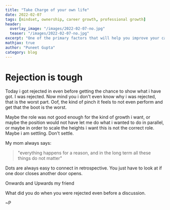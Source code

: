 ```yaml
---
title: "Take Charge of your own life"
date: 2022-02-07
tags: [mindset, ownership, career growth, professional growth]
header:
  overlay_image: "/images/2022-02-07-no.jpg"
  teaser: "/images/2022-02-07-no.jpg"
excerpt: "One of the primary factors that will help you improve your career"
mathjax: true
author: "Puneet Gupta"
category: blog
---
```


# Rejection is tough

Today i got rejected in even before getting the chance to show what i have got. I was rejected. Now mind you i don't even know why i was rejected, that is the worst part. Oof, the kind of pinch it feels to not even perform and get that the boot is the worst.

Maybe the role was not good enough for the kind of growth i want, or maybe the position would not have let me do what i wanted to do in parallel, or maybe in order to scale the heights i want this is not the correct role. Maybe i am settling.  Don't settle.

My mom always says:
>"everything happens for a reason, and in the long term all these things do not matter"

Dots are always easy to connect in retrospective. You just have to look at if one door closes another door opens. <br />

Onwards and Upwards my friend

What did you do when you were rejected even before a discussion.

~P
